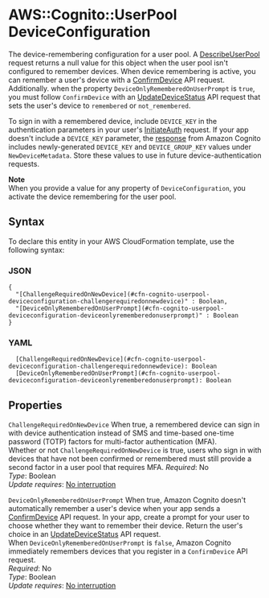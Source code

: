 # AWS::Cognito::UserPool DeviceConfiguration<a name="aws-properties-cognito-userpool-deviceconfiguration"></a>

The device\-remembering configuration for a user pool\. A [ DescribeUserPool](https://docs.aws.amazon.com/cognito-user-identity-pools/latest/APIReference/API_DescribeUserPool.html) request returns a null value for this object when the user pool isn't configured to remember devices\. When device remembering is active, you can remember a user's device with a [ConfirmDevice](https://docs.aws.amazon.com/cognito-user-identity-pools/latest/APIReference/API_ConfirmDevice.html) API request\. Additionally\. when the property `DeviceOnlyRememberedOnUserPrompt` is `true`, you must follow `ConfirmDevice` with an [UpdateDeviceStatus](https://docs.aws.amazon.com/cognito-user-identity-pools/latest/APIReference/API_UpdateDeviceStatus.html) API request that sets the user's device to `remembered` or `not_remembered`\.

To sign in with a remembered device, include `DEVICE_KEY` in the authentication parameters in your user's [ InitiateAuth](https://docs.aws.amazon.com/cognito-user-identity-pools/latest/APIReference/API_InitiateAuth.html) request\. If your app doesn't include a `DEVICE_KEY` parameter, the [response](https://docs.aws.amazon.com/cognito-user-identity-pools/latest/APIReference/API_InitiateAuth.html#API_InitiateAuth_ResponseSyntax) from Amazon Cognito includes newly\-generated `DEVICE_KEY` and `DEVICE_GROUP_KEY` values under `NewDeviceMetadata`\. Store these values to use in future device\-authentication requests\.

**Note**  
When you provide a value for any property of `DeviceConfiguration`, you activate the device remembering for the user pool\.

## Syntax<a name="aws-properties-cognito-userpool-deviceconfiguration-syntax"></a>

To declare this entity in your AWS CloudFormation template, use the following syntax:

### JSON<a name="aws-properties-cognito-userpool-deviceconfiguration-syntax.json"></a>

```
{
  "[ChallengeRequiredOnNewDevice](#cfn-cognito-userpool-deviceconfiguration-challengerequiredonnewdevice)" : Boolean,
  "[DeviceOnlyRememberedOnUserPrompt](#cfn-cognito-userpool-deviceconfiguration-deviceonlyrememberedonuserprompt)" : Boolean
}
```

### YAML<a name="aws-properties-cognito-userpool-deviceconfiguration-syntax.yaml"></a>

```
  [ChallengeRequiredOnNewDevice](#cfn-cognito-userpool-deviceconfiguration-challengerequiredonnewdevice): Boolean
  [DeviceOnlyRememberedOnUserPrompt](#cfn-cognito-userpool-deviceconfiguration-deviceonlyrememberedonuserprompt): Boolean
```

## Properties<a name="aws-properties-cognito-userpool-deviceconfiguration-properties"></a>

`ChallengeRequiredOnNewDevice` <a name="cfn-cognito-userpool-deviceconfiguration-challengerequiredonnewdevice"></a>
When true, a remembered device can sign in with device authentication instead of SMS and time\-based one\-time password \(TOTP\) factors for multi\-factor authentication \(MFA\)\.  
Whether or not `ChallengeRequiredOnNewDevice` is true, users who sign in with devices that have not been confirmed or remembered must still provide a second factor in a user pool that requires MFA\.
_Required_: No  
_Type_: Boolean  
_Update requires_: [No interruption](https://docs.aws.amazon.com/AWSCloudFormation/latest/UserGuide/using-cfn-updating-stacks-update-behaviors.html#update-no-interrupt)

`DeviceOnlyRememberedOnUserPrompt` <a name="cfn-cognito-userpool-deviceconfiguration-deviceonlyrememberedonuserprompt"></a>
When true, Amazon Cognito doesn't automatically remember a user's device when your app sends a [ ConfirmDevice](https://docs.aws.amazon.com/cognito-user-identity-pools/latest/APIReference/API_ConfirmDevice.html) API request\. In your app, create a prompt for your user to choose whether they want to remember their device\. Return the user's choice in an [ UpdateDeviceStatus](https://docs.aws.amazon.com/cognito-user-identity-pools/latest/APIReference/API_UpdateDeviceStatus.html) API request\.  
When `DeviceOnlyRememberedOnUserPrompt` is `false`, Amazon Cognito immediately remembers devices that you register in a `ConfirmDevice` API request\.  
_Required_: No  
_Type_: Boolean  
_Update requires_: [No interruption](https://docs.aws.amazon.com/AWSCloudFormation/latest/UserGuide/using-cfn-updating-stacks-update-behaviors.html#update-no-interrupt)

